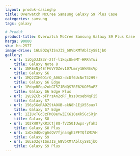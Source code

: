 ```yaml
---
layout: produk-casinghp
title: Overwatch McCree Samsung Galaxy S9 Plus Case
categories: samsung
tags: galaxy

# Produk
product-title: Overwatch McCree Samsung Galaxy S9 Plus Case
harga: 90000
sku: hn-2577
image-drive: 16LEO2q7ISnJIS_68VbXMTAblCyS81jbO
gallery:
  - url: 1iOgDJJ83r-2tf-l1kqcUkeMT-HRRhTui
    title: Galaxy Note 8
  - url: 1NREmNj4EfF6VYOZev107Lmry1WkNSsVp
    title: Galaxy S6
  - url: 1MQ2ZXH0D1rO_A06X-dcDf6UcNnT42H9r
    title: Galaxy S6 Edge
  - url: 1PdqmRFqa2obGT5ZJBNQS7RE82KOPRuPZ
    title: Galaxy S6 Edge Plus
  - url: 1yL9ZCb-pFPrzAn2cRF_hsz0xsebNqFi5
    title: Galaxy S7
  - url: 156p5GeRADZStAOXB-akN8h1EjX55oux7
    title: Galaxy S7 Edge
  - url: 1ZIUxTGdJzFM08eYwZEK610eXk5GcSRjn
    title: Galaxy S8
  - url: 1Q2kW07yKRzCtj8Q-fV250IUwps-yfah3
    title: Galaxy S8 Plus
  - url: 1xDx0dQwJgGdQV7fjna4gh2PFTQfZMIVH
    title: Galaxy S9
  - url: 16LEO2q7ISnJIS_68VbXMTAblCyS81jbO
    title: Galaxy S9 Plus
---
```

